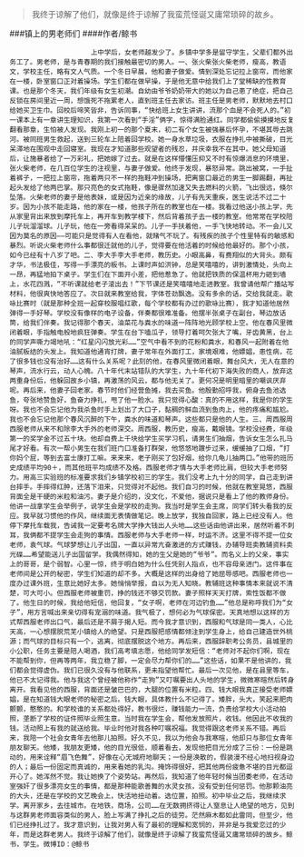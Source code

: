 > 我终于谅解了他们，就像是终于谅解了我蛮荒怪诞又庸常琐碎的故乡。

###镇上的男老师们
####作者/鲸书

						上中学后，女老师越发少了。乡镇中学多是留守学生，父辈们都外出务工了。男老师，是与青春期的我们接触最密切的男人。一、张火柴张火柴老师，瘦高，教语文，学校主任，略有文人气质。一个冬日早晨，他和妻子做爱。情到深处忘记拉上窗帘，而他家在一楼，卧室窗口正对着操场。学生们都在做早操，于是他无意中给我们上了堂稀缺的性教育课。也是那个冬天，我们年级有女生初潮。自幼由爷爷奶奶带大的她以为自己患了绝症，把自己反锁在房间里近一周，想饿死不拖累老人，直到班主任去家访。班主任是男老师，默默地去村口给她买卫生巾。回校后啼笑皆非，告诉同事，“快给班上女生讲讲，流那个血是不会死人的。”初一课本上有一章讲生理知识，我第一次看到“手淫”俩字，惊得满脸通红。同学都偷偷摸摸地反复翻看那章，生怕被人发现。我刚上初一的那个夏末，初二有个女生被强暴后怀孕，不堪其辱去跳河。被同班男生救起，送到三轮车上陪着回学校。她一身水草垃圾，衣服在挣扎中被撕破，目光呆滞地在围观中走回寝室。我现在才知道那些观望者的残忍，并庆幸我不在其中。她父母知道后，让施暴者给了一万彩礼，把她嫁了过去。就是在这样懵懂压抑又不时有惊爆消息的环境里，张火柴老师，在几百位学生的注视里，与妻子做爱。他终于发现，暴怒异常。跳出被窝，一手扯着裤子，一把拉上窗帘，拖着两只不一样的拖鞋冲到操场，把离窗口最近的男生一脚踢翻，再扯起头发给了他两巴掌。那只亮色的女式拖鞋，像是骤然加速又失去燃料的火箭，飞出很远，倏尔坠落。火柴老师的妻子是他表妹，或是因为近亲的缘故，儿子有先天重疾，医生说活不过二十岁。因为小孩不能走路，他的家在一楼，他孩子所在的教室也在一楼。我看过他送小孩上学，先从家里背出来放到摩托车上，再开车到教学楼下，然后背着孩子去一楼的教室。他常常在学校陪儿子玩溜溜球。儿子玩，他在一旁看得呆呆的。儿子一手扶着他，一手飞快地转动。不一会儿又因为莫名的原因——可能只是觉得有人在看他，就赌气不玩了。有残疾的孩子个性里特有的敏感和暴烈。听说火柴老师什么事都很迁就他的儿子，觉得要在他活着的时候给他最好的。那个小孩，如今已经有十八岁了吧。二、李大手李大手老师，教历史。小眼高鼻，有费翔似的大背头。颇有才华，书法极佳，写得一手漂亮的板书。上课时声如洪钟，总是笑嘻嘻的，讲到激情处，头向上一昂，再猛地拍下桌子。学生们在下面开小差，把他惹急了。他就把铁质的保温杯用力砸到墙上，水花四溅，“不听课就给老子滚出去！”下节课还是笑嘻嘻地走进教室。我曾请他帮广播站写材料，他很爽快地答应了。次日就来教室给我，字体苍劲飘逸。没有多余的话，交给我就走。歌咏比赛时（就是那种全班一起穿校服唱红歌，每个学校都有办过的歌咏比赛），我才知道他居然弹得一手好琴。学校没有像样的电子设备，伴奏都很难准备。他摆半张桌子在副台，琴边放话筒，给我们伴奏。我记得那个春天，油菜花与粪水的味道一阵阵地光顾学校上空。他在春风里微闭着眼，手指触电般地疯狂弹奏。学生在台下嗑瓜子，领导打着呵欠张大了嘴，牙齿黄黑，台上的同学声嘶力竭地吼：“红星闪闪放光彩……”空气中看不到的花粉和粪水，和春风一起附着在他油腻板结的头发上。我知道他通宵打牌，妻子常年在外面打工，家境艰难，他嫖娼，患性病，花了很多钱也没有治好……这有什么关系呢？此刻的他，在春风里微闭着眼，舞台风大，无人在意的琴声，流水行云，动人心魄。八十年代末站错队的大学生，九十年代初下海失败的商人，放弃这两重身份后，他躲回故乡小镇，再激荡的风云，都与他无关了。更何况是明里暗里的嘲讽厌弃呢。再后来，他妻子回老家。春节时他们经营鱼摊，我去买鱼。他殷勤招呼我，俯身去鱼池选鱼，夸张地赞鱼好，鱼奋力挣扎，甩了他一脸水。我只觉得心酸：真的不用这样，我是你的学生呀。我也不会忘记他为我杀鱼时手上划出了大口子，黏稠的鲜血流到鱼肉上，他的疼痛和尴尬。我也不会忘记他那个春风沉醉的下午，粪水的味道和琴声。这些都只是他的人生。三、周西服周西服老师从来不和除李大手外的老师深交。周西服，教历史，瘦高，戴眼镜。学校没经费，年级第一的奖学金不过五十块。他却自费上千块给学生买学习机，请男生们抽烟，告诉女生怎么扎马尾才好看。有次一帮小男生在我们班门口准备打群架，他悠悠地踱步过来，缓缓抽了口烟，“打你妈个屁，等到去富士康打工嘛。来来来，老子刚买了包好烟，给你几龟儿抽两口。”他带的班历史成绩平均90＋，而其他班平均成绩不及格。西服老师才情与大手老师比肩，但较大手老师努力。用高三实验班的标准要求我们乡镇学校初三的学生。我们没考上九十分的同学，自己走到讲台摔手。手摔得红肿，还落下泪来，只觉得对不起他。我们自习的时候，他就在教室晃悠，西服背面全是干硬的米粒和油污。妻子是介绍的，没文化，不爱他，据说只是看上了他的教师身份。他讲一战拿学生会举例子，说学生会是学校的走狗。我当时是学生会主席，同学们转头看我的反应。我早就习惯他的作风，继续面无表情做笔记。晚上放学，我独自回家，路上已经没有人。他停下摩托车载我，告诫我一定要考名牌大学挣大钱出人头地……这些话由他讲出来，居然听着不刺耳，我俩都不提学生会走狗的事情。西服老师与大手老师一样，时运不济。这里不得不提一位女老师，袁气球。气球梦想让儿子出国，一直以异常亢奋激进的方式赚钱，办辅导班卖教辅资料卖光碟……希望能送儿子出国留学。我偶然得知，她的生父是她的“爷爷”。而名义上的父亲，事实上的哥哥，是个弱智。心里一惊，终于明白她为什么任凭别人指点，也不容母亲进门。这件事在老师间是公开的秘密，学生们知道的却不多。大概是这样的出身给了她屈辱感吧。西服老师也一度办过课外班，生意比她好太多。她悄悄举报，自以为无人知晓。教辅班这种事情本来就说不清楚，可大可小。但西服老师被重罚，挣的钱还不够交罚款。妻子照样天天打牌，索性饭都不做了。他生日的时候，我给他短信，他回复，“女子啊，老师在河边钓鱼……”他总是称呼我们为“女子”，用方言喊出来亲切得有宠溺的味道。我气极了，想何必为气球保密。天真地想以这样的方式帮西服老师出口气，最后还是不屑于揭人短。而今我才意识到，西服和气球是同一类人，心比天高，一心想摆脱荒芜小镇给人的绝望。只是西服把感情都倾注到学生身上，给自己建造世外桃源；而气球的目标只有一个，逃离，彻底摆脱这个地方。再后来，西服辞职考公务员，县城里的小公职，任务主要是陪人喝酒，我们高考填志愿，他给同学发短信：“老师对不起你们啊，现在不能帮到你，但再等两年，我立稳了脚，一定会尽力帮你们的……”这些话，如果不是他讲的，我们都会觉得虚伪。我们已很久没有与他联系，更未指望他帮忙。最后一次见他，是在县里等车，他已不太记得我。他与我这个曾经被他称作“走狗”又叮嘱要出人头地的学生，微微寒暄然后转身离开。我看见他的西服，背面还是皱巴巴的，大腿的位置有米粒。四、钱大眼我真正接受老师嫖娼，是在知道钱大眼老师的秘密之后。钱大眼，具体教什么不记得了。矮胖，头大，笑起来肥肉颤颤，憨憨的。和学校谁的关系都处得好，教书很烂，赚钱能力一流，负责给学校大小活动拍照，垄断了学校的证件照毕业照生意。当时我在学生会，帮他发放照片，收钱。他因此不收我的钱。活动照上有我的就送给我。毕业时他对我各种叮嘱祝福。我觉得跟这老师关系不错。再后来，我陪一个社会女青年去他那儿拍照。好久不见，我以为他会与我寒暄，他却只与那位女青年朋友聊天。他矮，我朋友更矮，他的目光很低，顺着看去，发现他把目光分成了三份：一份是跳动的，用来诠释“眉飞色舞”，好像在心无城府地聊天；一份是涣散的，假装漫不经心地扫视身边的人；最后一份固定而真诚的，用来看她的乳沟。掩饰得很好，把其他两份疲惫不堪的目光都逗开心了。她浑然不觉。我让她换了个姿势站。再然后，我知道了他年轻时候当团委老师，在活动室强奸了很多漂亮女生的事情，都是那种能歌善舞的水灵女孩，没有受到任何惩罚。他那颗油亮的大头，还是在学校的文艺晚会上，快活地扭动着。选位置，拍照。初中毕业之后，我继续求学。离开家乡，去往城市。在地铁，商场，公司……在无数拥挤得让人窒息让人绝望的地方，见到与这群男老师面容类似的男人，脸上写满了挣扎之后的徒劳。茫然麻木都如此雷同，但至少，他们已经挣扎过了。我才意识到，让我对男人有了最初的理解和宽悯的，并非是与我爱恋过的少年，而是这群老男人。我终于谅解了他们，就像是终于谅解了我蛮荒怪诞又庸常琐碎的故乡。鲸书，学生。微博ID：@鲸书 